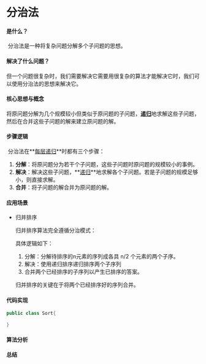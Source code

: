 # 分治法

#### 是什么？

​		分治法是一种将复杂问题分解多个子问题的思想。

#### 解决了什么问题？

​	但一个问题很复杂时，我们需要解决它需要用很复杂的算法才能解决它时，我们可以使用分治法的思想来解决它。

#### 核心思想与概念

​	将原问题分解为几个规模较小但类似于原问题的子问题，<u>**递归**</u>地求解这些子问题，然后在合并这些子问题的解来建立原问题的解。

#### 步骤逻辑

​	分治法在**<u>每层递归</u>**时都有三个步骤：

1. **分解**：将原问题分为若干个子问题，这些子问题时原问题的规模较小的事例。
2. **解决**：解决这些子问题，**<u>递归</u>**地求解各个子问题。若是子问题的规模足够小，则直接求解。
3. **合并**：将子问题的解合并为原问题的解。

#### 应用场景

- 归并排序

  归并排序算法完全遵循分治模式：

  具体逻辑如下：

  1. 分解：分解待排序的n元素的序列成各具 n/2 个元素的两个子序。
  2. 解决：使用递归排序递归排序两个子序列
  3. 合并两个已经排序的子序列以产生已排序的答案。

  

  归并排序的关键在于将两个已经排序好的序列合并。

  

#### 代码实现

```java
public class Sort{
  
}

```





#### 算法分析



#### 总结

